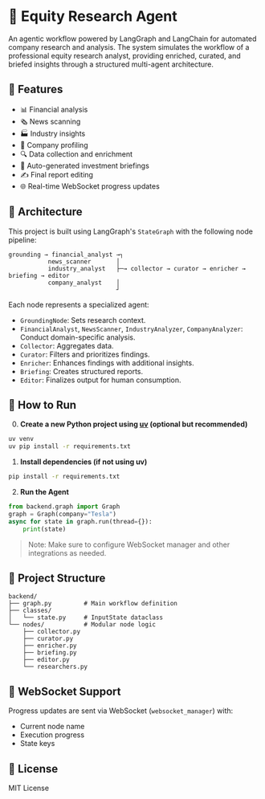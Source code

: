 # 🧠 Equity Research Agent

An agentic workflow powered by LangGraph and LangChain for automated company research and analysis. The system simulates the workflow of a professional equity research analyst, providing enriched, curated, and briefed insights through a structured multi-agent architecture.

## 🚀 Features

- 📊 Financial analysis
- 🗞️ News scanning
- 🏭 Industry insights
- 🏢 Company profiling
- 🔍 Data collection and enrichment
- 📝 Auto-generated investment briefings
- ✍️ Final report editing
- 🌐 Real-time WebSocket progress updates

## 🧱 Architecture

This project is built using LangGraph's `StateGraph` with the following node pipeline:

```
grounding → financial_analyst →┐
           news_scanner       │
           industry_analyst   ├─→ collector → curator → enricher → briefing → editor
           company_analyst    │
                              ┘
```

Each node represents a specialized agent:
- `GroundingNode`: Sets research context.
- `FinancialAnalyst`, `NewsScanner`, `IndustryAnalyzer`, `CompanyAnalyzer`: Conduct domain-specific analysis.
- `Collector`: Aggregates data.
- `Curator`: Filters and prioritizes findings.
- `Enricher`: Enhances findings with additional insights.
- `Briefing`: Creates structured reports.
- `Editor`: Finalizes output for human consumption.

## 🧪 How to Run

0. **Create a new Python project using [uv](https://github.com/astral-sh/uv) (optional but recommended)**

```bash
uv venv
uv pip install -r requirements.txt
```

1. **Install dependencies (if not using uv)**

```bash
pip install -r requirements.txt
```

2. **Run the Agent**

```python
from backend.graph import Graph
graph = Graph(company="Tesla")
async for state in graph.run(thread={}):
    print(state)
```

> Note: Make sure to configure WebSocket manager and other integrations as needed.

## 📂 Project Structure

```
backend/
├── graph.py         # Main workflow definition
├── classes/
│   └── state.py     # InputState dataclass
└── nodes/           # Modular node logic
    ├── collector.py
    ├── curator.py
    ├── enricher.py
    ├── briefing.py
    ├── editor.py
    └── researchers.py
```

## 📡 WebSocket Support

Progress updates are sent via WebSocket (`websocket_manager`) with:
- Current node name
- Execution progress
- State keys

## 📜 License

MIT License
